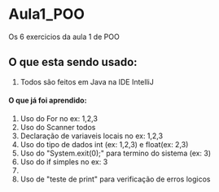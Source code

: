 # Aula1_POO
Os 6 exercicios da aula 1 de POO

## O que esta sendo usado:
1. Todos são feitos em Java na IDE IntelliJ

#### O que já foi aprendido:
1. Uso do For no ex: 1,2,3
2. Uso do Scanner todos
3. Declaração de variaveis locais no ex: 1,2,3
4. Uso do tipo de dados int (ex: 1,2,3) e float(ex: 2,3)
5. Uso do "System.exit(0);" para termino do sistema (ex: 3)
6. Uso do if simples no ex: 3
7. 
8. Uso de "teste de print" para verificação de erros logicos
